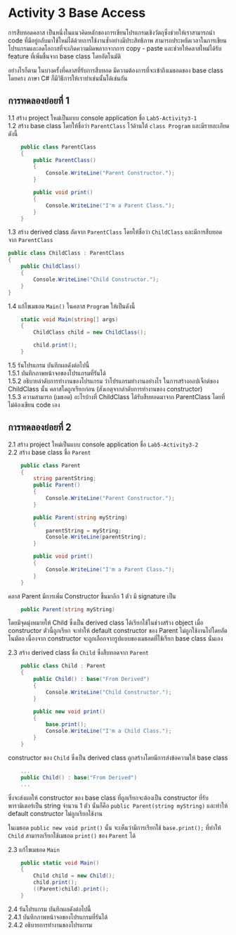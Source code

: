 # Activity 3 Base Access

การสืบทอดคลาส เป็นหนึ่งในแนวคิดหลักของการเขียนโปรแกรมเชิงวัตถุซึ่งช่วยให้เราสามารถนำ code ที่มีอยู่กลับมาใช้ใหม่ได้ด้วยการใช้งานซ้ำอย่างมีประสิทธิภาพ สามารถประหยัดเวลาในการเขียนโปรแกรมและลดโอกาสที่จะเกิดความผิดพลากจากการ copy - paste และช่วยให้คลาสใหม่ได้รับ feature ที่เพิ่มชึ้นจาก base class โดยอัตโนมัติ

อย่างไรก็ตาม ในบางครั้งที่คลาสที่รับการสืบทอด มีความต้องการที่จะเข้าถึงเมธอดของ base class โดยครง ภาษา C# ก็มีวิธีการให้เราทำเช่นนั้นได้เช่นกัน

## การทดลองย่อยที่ 1

1.1 สร้าง project ใหม่เป็นแบบ console application ชื่อ `Lab5-Activity3-1`  
1.2 สร้าง base class โดยให้ชื่อว่า `ParentClass`  ไว้ด้านใต้ `class Program` และมีรายละเอียดดังนี้

```C#
    public class ParentClass
    {
        public ParentClass()
        {
            Console.WriteLine("Parent Constructor.");
        }

        public void print()
        {
            Console.WriteLine("I'm a Parent Class.");
        }
    }
```

1.3 สร้าง derived class ถัดจาก `ParentClass` โดยให้ชื่อว่า `ChildClass` และมีการสืบทอดจาก `ParentClass`

```C#
public class ChildClass : ParentClass
{
    public ChildClass()
    {
        Console.WriteLine("Child Constructor.");
    }
}
```

1.4 แก้ไขเมธอด `Main()` ในคลาส `Program` ให้เป็นดังนี้

```C#
    static void Main(string[] args)
    {
        ChildClass child = new ChildClass();

        child.print();
    }
```

1.5 รันโปรแกรม บันทึกผลดังต่อไปนี้  
1.5.1 บันทึกภาพหน้าจอของโปรแกรมที่รันได้  
1.5.2 อธิบายลำดับการทำงานของโปรแกรม ว่าโปรแกรมทำงานอย่างไร ในการสร้างออปเจ็กต์ของ ChildClass นั้น คลาสใดถูกเรียกก่อน (สังเกตุจากลำดับการทำงานของ constructor)  
1.5.3 ความสามารถ (เมธอด) อะไรบ้างที่ ChildClass ได้รับสืบทอดมาจาก ParentClass โดยที่ไม่ค้องเขียน code เอง

## การทดลองย่อยที่ 2

2.1 สร้าง project ใหม่เป็นแบบ console application ชื่อ `Lab5-Activity3-2`  
2.2 สร้าง base class  ชื่อ `Parent`

```C#
    public class Parent
    {
        string parentString;
        public Parent()
        {
            Console.WriteLine("Parent Constructor.");
        }

        public Parent(string myString)
        {
            parentString = myString;
            Console.WriteLine(parentString);
        }

        public void print()
        {
            Console.WriteLine("I'm a Parent Class.");
        }
    }
```

คลาส Parent มีการเพิ่ม Constructor  ขึ้นมาอีก 1 ตัว มี signature เป็น  

```C#
    public Parent(string myString)
```

โดยมีจุดมุ่งหมายให้ Child ซึ่งเป็น derived class ได้เรียกใช้ในช่วงสร้าง object  เมื่อ constructor ตัวนี้ถูกเรียก จะทำให้ default constructor ของ Parent ไม่ถูกใช้งานไปโดยอัตโนมัตอ เนื่องจาก constructor จะถูกเลือกจากรูปแบบของเมธอดที่ใช้เรียก base class นั่นเอง


2.3 สร้าง derived class  ชื่อ `Child` ซึ่งสืบทอดจาก `Parent`  

```C#
    public class Child : Parent
    {
        public Child() : base("From Derived")
        {
            Console.WriteLine("Child Constructor.");
        }

        public new void print()
        {
            base.print();
            Console.WriteLine("I'm a Child Class.");
        }
    }
```

constructor ของ `Child` ซึ่งเป็น derived class ถูกสร้างโดยมีการส่งข้อความให้ base class 

```C#
    ...
    public Child() : base("From Derived")
    ...
```

ซึ่งจะส่งผลให้ constructor ของ base class ที่ถูกเรียกจะต้องเป็น constructor ที่รับพารามิเตอร์เป็น string  จำนวน 1 ตัว นั่นก็คือ `public Parent(string myString)` และทำให้ default constructor ไม่ถูกเรียกใช้งาน

ในเมธอด `public new void print()` นั้น จะเห็นว่ามีการเรียกใช้ `base.print();` ที่ทำให้ `Child` สามารถเรียกใช้เมธอด `print()` ของ `Parent` ได้


2.3 แก้ไขเมธอด `Main`

```C#
    public static void Main()
    {
        Child child = new Child();
        child.print();
        ((Parent)child).print();
    }
```

2.4 รันโปรแกรม บันทึกผลดังต่อไปนี้  
2.4.1 บันทึกภาพหน้าจอของโปรแกรมที่รันได้  
2.4.2 อธิบายการทำงานของโปรแกรม  
